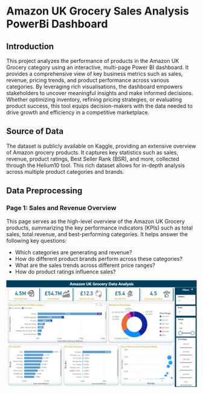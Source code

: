 # Amazon UK Grocery Sales Analysis PowerBi Dashboard
## Introduction
This project analyzes the performance of products in the Amazon UK Grocery category using an interactive, multi-page Power BI dashboard. It provides a comprehensive view of key business metrics such as sales, revenue, pricing trends, and product performance across various categories. By leveraging rich visualisations, the dashboard empowers stakeholders to uncover meaningful insights and make informed decisions. Whether optimizing inventory, refining pricing strategies, or evaluating product success, this tool equips decision-makers with the data needed to drive growth and efficiency in a competitive marketplace.
## Source of Data
The dataset is publicly available on Kaggle, providing an extensive overview of Amazon grocery products. It captures key statistics such as sales, revenue, product ratings, Best Seller Rank (BSR), and more, collected through the Helium10 tool. This rich dataset allows for in-depth analysis across multiple product categories and brands.
## Data Preprocessing

### Page 1: Sales and Revenue Overview
This page serves as the high-level overview of the Amazon UK Grocery products, summarizing the key performance indicators (KPIs) such as total sales, total revenue, and best-performing categories. It helps answer the following key questions:

- Which categories are generating and revenue?
- How do different product brands perform across these categories?
- What are the sales trends across different price ranges?
- How do product ratings influence sales?
  
![Alt text](./Dashboard_images/Page1_Overview.png)
